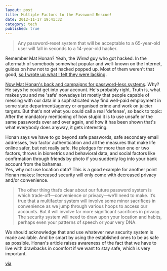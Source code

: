 ```yaml
---
layout: post
title: Multiple Factors to the Password Rescue!
date: 2012-11-17 19:41:32
category: tech
published: true
---
```


>  Any password-reset system that will be acceptable to a 65-year-old user will fall in seconds to a 14-year-old hacker.

Remember Mat Honan? Yeah, the *Wired* guy who got hacked. In the aftermath of somebody somewhat popular and well-known on the Internet, guides on how not to get hacked popped up. Most of them weren't that good, [so I wrote up what I felt they were lacking](https://blog.timmschoof.com/2012/08/27/what-honans-hackers-taught-us/).

[Now Mat Honan's back and campaigns for password-less systems](http://www.wired.com/gadgetlab/2012/11/ff-mat-honan-password-hacker/all/). Why?  
He says he could get into your account. He's probably right. Truth is, what makes you and me 'safe' nowadays ist mostly that people capable of messing with our data in a sophisticated way find well-paid employment in some state department/agency or organised crime and work on juicier targets. But that's not what you could call a real 'defense', so back to topic:  
After the mandatory mentioning of how stupid it is to use unsafe or the same passwords over and over again, and how it has been shown that's what everybody does anyway, it gets interesting. 

Honan says we have to go beyond safe passwords, safe secondary email addresses, two factor authentication and all the measures that make life online safer, but not really safe. He pledges for more than one or two factors, throws in biometrics and behavioral data, and social factors like confirmation through friends by photo if you suddenly log into your bank account from the bahamas.  
Yes, why not use location data? This is a good example for another point Honan makes: Increased security will only come with decreased privacy and/or convenience. 

> The other thing that’s clear about our future password system is which trade-off—convenience or privacy—we’ll need to make. It’s true that a multifactor system will involve some minor sacrifices in convenience as we jump through various hoops to access our accounts. But it will involve far more significant sacrifices in privacy. The security system will need to draw upon your location and habits, perhaps even your patterns of speech or your very DNA.

We should acknowledge that and use whatever new security system is made available. And be smart by using the established ones to be as safe as possible. Honan's article raises awareness of the fact that we have to live with drawbacks in coomfort if we want to stay safe, which is very important.

[via](http://kottke.org/12/11/your-passwords-can-no-longer-protect-you)